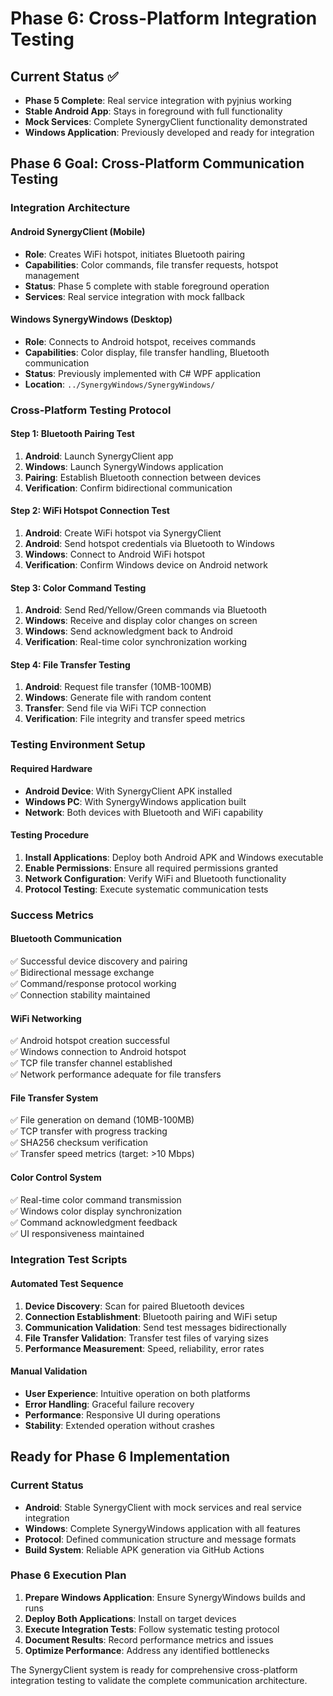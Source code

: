 # Phase 6: Cross-Platform Integration Testing

## Current Status ✅
- **Phase 5 Complete**: Real service integration with pyjnius working
- **Stable Android App**: Stays in foreground with full functionality
- **Mock Services**: Complete SynergyClient functionality demonstrated
- **Windows Application**: Previously developed and ready for integration

## Phase 6 Goal: Cross-Platform Communication Testing

### **Integration Architecture**

#### **Android SynergyClient** (Mobile)
- **Role**: Creates WiFi hotspot, initiates Bluetooth pairing
- **Capabilities**: Color commands, file transfer requests, hotspot management
- **Status**: Phase 5 complete with stable foreground operation
- **Services**: Real service integration with mock fallback

#### **Windows SynergyWindows** (Desktop)
- **Role**: Connects to Android hotspot, receives commands
- **Capabilities**: Color display, file transfer handling, Bluetooth communication
- **Status**: Previously implemented with C# WPF application
- **Location**: `../SynergyWindows/SynergyWindows/`

### **Cross-Platform Testing Protocol**

#### **Step 1: Bluetooth Pairing Test**
1. **Android**: Launch SynergyClient app
2. **Windows**: Launch SynergyWindows application
3. **Pairing**: Establish Bluetooth connection between devices
4. **Verification**: Confirm bidirectional communication

#### **Step 2: WiFi Hotspot Connection Test**
1. **Android**: Create WiFi hotspot via SynergyClient
2. **Android**: Send hotspot credentials via Bluetooth to Windows
3. **Windows**: Connect to Android WiFi hotspot
4. **Verification**: Confirm Windows device on Android network

#### **Step 3: Color Command Testing**
1. **Android**: Send Red/Yellow/Green commands via Bluetooth
2. **Windows**: Receive and display color changes on screen
3. **Windows**: Send acknowledgment back to Android
4. **Verification**: Real-time color synchronization working

#### **Step 4: File Transfer Testing**
1. **Android**: Request file transfer (10MB-100MB)
2. **Windows**: Generate file with random content
3. **Transfer**: Send file via WiFi TCP connection
4. **Verification**: File integrity and transfer speed metrics

### **Testing Environment Setup**

#### **Required Hardware**
- **Android Device**: With SynergyClient APK installed
- **Windows PC**: With SynergyWindows application built
- **Network**: Both devices with Bluetooth and WiFi capability

#### **Testing Procedure**
1. **Install Applications**: Deploy both Android APK and Windows executable
2. **Enable Permissions**: Ensure all required permissions granted
3. **Network Configuration**: Verify WiFi and Bluetooth functionality
4. **Protocol Testing**: Execute systematic communication tests

### **Success Metrics**

#### **Bluetooth Communication**
✅ Successful device discovery and pairing  
✅ Bidirectional message exchange  
✅ Command/response protocol working  
✅ Connection stability maintained  

#### **WiFi Networking**
✅ Android hotspot creation successful  
✅ Windows connection to Android hotspot  
✅ TCP file transfer channel established  
✅ Network performance adequate for file transfers  

#### **File Transfer System**
✅ File generation on demand (10MB-100MB)  
✅ TCP transfer with progress tracking  
✅ SHA256 checksum verification  
✅ Transfer speed metrics (target: >10 Mbps)  

#### **Color Control System**
✅ Real-time color command transmission  
✅ Windows color display synchronization  
✅ Command acknowledgment feedback  
✅ UI responsiveness maintained  

### **Integration Test Scripts**

#### **Automated Test Sequence**
1. **Device Discovery**: Scan for paired Bluetooth devices
2. **Connection Establishment**: Bluetooth pairing and WiFi setup
3. **Communication Validation**: Send test messages bidirectionally
4. **File Transfer Validation**: Transfer test files of varying sizes
5. **Performance Measurement**: Speed, reliability, error rates

#### **Manual Validation**
- **User Experience**: Intuitive operation on both platforms
- **Error Handling**: Graceful failure recovery
- **Performance**: Responsive UI during operations
- **Stability**: Extended operation without crashes

## Ready for Phase 6 Implementation

### **Current Status**
- **Android**: Stable SynergyClient with mock services and real service integration
- **Windows**: Complete SynergyWindows application with all features
- **Protocol**: Defined communication structure and message formats
- **Build System**: Reliable APK generation via GitHub Actions

### **Phase 6 Execution Plan**
1. **Prepare Windows Application**: Ensure SynergyWindows builds and runs
2. **Deploy Both Applications**: Install on target devices
3. **Execute Integration Tests**: Follow systematic testing protocol
4. **Document Results**: Record performance metrics and issues
5. **Optimize Performance**: Address any identified bottlenecks

The SynergyClient system is ready for comprehensive cross-platform integration testing to validate the complete communication architecture.